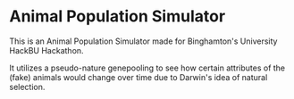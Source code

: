 <h1>Animal Population Simulator</h1>

This is an Animal Population Simulator made for Binghamton's University HackBU Hackathon.

It utilizes a pseudo-nature genepooling to see how certain attributes of the (fake) animals would change over time due to Darwin's idea of natural selection.
